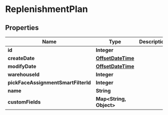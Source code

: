 
# ReplenishmentPlan

## Properties
Name | Type | Description | Notes
------------ | ------------- | ------------- | -------------
**id** | **Integer** |  |  [optional]
**createDate** | [**OffsetDateTime**](OffsetDateTime.md) |  |  [optional]
**modifyDate** | [**OffsetDateTime**](OffsetDateTime.md) |  |  [optional]
**warehouseId** | **Integer** |  | 
**pickFaceAssignmentSmartFilterId** | **Integer** |  | 
**name** | **String** |  | 
**customFields** | **Map&lt;String, Object&gt;** |  |  [optional]



